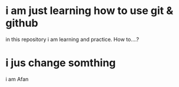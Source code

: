 # i am just learning how to use git & github
in this repository i am learning and practice. How to....?

# i jus change somthing
i am Afan